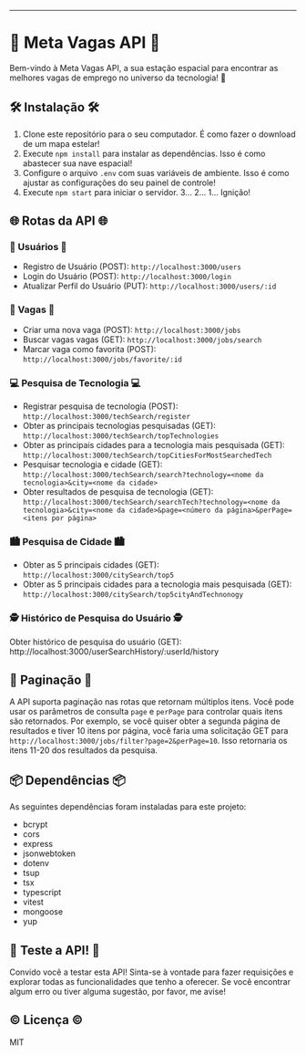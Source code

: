 
---

# 🚀 Meta Vagas API 🚀

Bem-vindo à Meta Vagas API, a sua estação espacial para encontrar as melhores vagas de emprego no universo da tecnologia! 🌌

## 🛠️ Instalação 🛠️

1. Clone este repositório para o seu computador. É como fazer o download de um mapa estelar!
2. Execute `npm install` para instalar as dependências. Isso é como abastecer sua nave espacial!
3. Configure o arquivo `.env` com suas variáveis de ambiente. Isso é como ajustar as configurações do seu painel de controle!
4. Execute `npm start` para iniciar o servidor. 3... 2... 1... Ignição!

## 🌐 Rotas da API 🌐

### 👥 Usuários 👥

- Registro de Usuário (POST): `http://localhost:3000/users`
- Login do Usuário (POST): `http://localhost:3000/login`
- Atualizar Perfil do Usuário (PUT): `http://localhost:3000/users/:id`

### 💼 Vagas 💼

- Criar uma nova vaga (POST): `http://localhost:3000/jobs`
- Buscar vagas vagas (GET): `http://localhost:3000/jobs/search`
- Marcar vaga como favorita (POST): `http://localhost:3000/jobs/favorite/:id`

### 💻 Pesquisa de Tecnologia 💻 

- Registrar pesquisa de tecnologia (POST): `http://localhost:3000/techSearch/register`
- Obter as principais tecnologias pesquisadas (GET): `http://localhost:3000/techSearch/topTechnologies`
- Obter as principais cidades para a tecnologia mais pesquisada (GET): `http://localhost:3000/techSearch/topCitiesForMostSearchedTech`
- Pesquisar tecnologia e cidade (GET): `http://localhost:3000/techSearch/search?technology=<nome da tecnologia>&city=<nome da cidade>`
- Obter resultados de pesquisa de tecnologia (GET): `http://localhost:3000/techSearch/searchTech?technology=<nome da tecnologia>&city=<nome da cidade>&page=<número da página>&perPage=<itens por página>`


### 🏙️ Pesquisa de Cidade 🏙️

- Obter as 5 principais cidades (GET): `http://localhost:3000/citySearch/top5`
- Obter as 5 principais cidades para a tecnologia mais pesquisada (GET): `http://localhost:3000/citySearch/top5cityAndTechnonogy`

### 🕵️ Histórico de Pesquisa do Usuário 🕵️

Obter histórico de pesquisa do usuário (GET): http://localhost:3000/userSearchHistory/:userId/history

## 📖 Paginação 📖

A API suporta paginação nas rotas que retornam múltiplos itens. Você pode usar os parâmetros de consulta `page` e `perPage` para controlar quais itens são retornados. Por exemplo, se você quiser obter a segunda página de resultados e tiver 10 itens por página, você faria uma solicitação GET para `http://localhost:3000/jobs/filter?page=2&perPage=10`. Isso retornaria os itens 11-20 dos resultados da pesquisa.

## 📦 Dependências 📦

As seguintes dependências foram instaladas para este projeto:

- bcrypt
- cors
- express
- jsonwebtoken
- dotenv
- tsup
- tsx
- typescript
- vitest
- mongoose
- yup

## 👾 Teste a API! 👾

Convido você a testar esta API! Sinta-se à vontade para fazer requisições e explorar todas as funcionalidades que tenho a oferecer. Se você encontrar algum erro ou tiver alguma sugestão, por favor, me avise!


## ©️ Licença ©️

MIT


